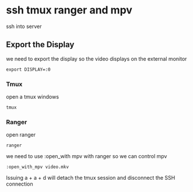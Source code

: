 # ssh tmux ranger and mpv

ssh into server

## Export the Display

we need to export the display so the video displays on the external monitor

```
export DISPLAY=:0
```

### Tmux

open a tmux windows

```
tmux
```

### Ranger

open ranger

```
ranger
```

we need to use :open_with mpv with ranger so we can control mpv

```
:open_with_mpv video.mkv
```

Issuing a <ctrl> + a + d will detach the tmux session and disconnect the SSH connection
